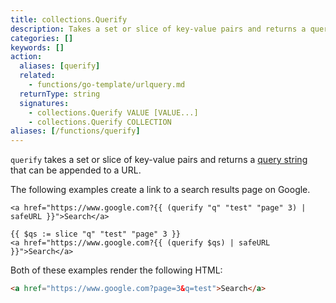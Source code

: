 ```yaml
---
title: collections.Querify
description: Takes a set or slice of key-value pairs and returns a query string to be appended to URLs.
categories: []
keywords: []
action:
  aliases: [querify]
  related:
    - functions/go-template/urlquery.md
  returnType: string
  signatures:
    - collections.Querify VALUE [VALUE...]
    - collections.Querify COLLECTION
aliases: [/functions/querify]
---
```


`querify` takes a set or slice of key-value pairs and returns a [query string](https://en.wikipedia.org/wiki/Query_string) that can be appended to a URL.

The following examples create a link to a search results page on Google.

```go-html-template
<a href="https://www.google.com?{{ (querify "q" "test" "page" 3) | safeURL }}">Search</a>

{{ $qs := slice "q" "test" "page" 3 }}
<a href="https://www.google.com?{{ (querify $qs) | safeURL }}">Search</a>
```

Both of these examples render the following HTML:

```html
<a href="https://www.google.com?page=3&q=test">Search</a>
```
